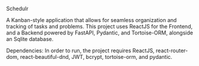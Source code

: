 Schedulr

A Kanban-style application that allows for seamless organization and tracking of tasks and problems.
This project uses ReactJS for the Frontend, and a Backend powered by FastAPI, Pydantic, and Tortoise-ORM, alongside an Sqlite database. 

Dependencies:
In order to run, the project requires ReactJS, react-router-dom, react-beautiful-dnd, JWT, bcrypt, tortoise-orm, and pydantic.